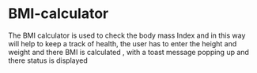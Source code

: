 # BMI-calculator
 The BMI calculator is used to check the body mass Index and in this way will help to keep a track of health, the user has to enter the height and weight and there BMI is calculated , with a toast message popping up  and there status is displayed
